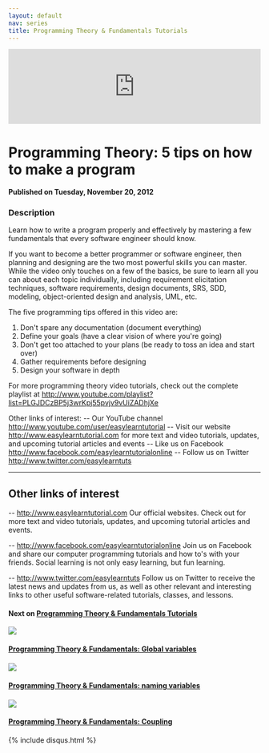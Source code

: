 ```yaml
---
layout: default
nav: series
title: Programming Theory & Fundamentals Tutorials
---
```


<div class="container">
    <div class="row mt grid">
        <div class="mt"></div>
        <div class="row" style="margin-bottom: 20px;">
            <div class="col-sm-push-1 col-sm-10 col-md-push-2 col-md-8">
                <div class="video-container">
                    <iframe width="100%" src="https://www.youtube.com/embed/_Yx_4PNkiSg" frameborder="0" allowfullscreen></iframe>
                </div>
            </div>
            <div class="clearfix"></div>
            <div class="col-md-8">
                <h1>Programming Theory: 5 tips on how to make a program</h1>
                <h4>Published on Tuesday, November 20, 2012</h4>
                <h3>Description</h3>
                <p>Learn how to write a program properly and effectively by mastering a few fundamentals that every software engineer should know.

If you want to become a better programmer or software engineer, then planning and designing are the two most powerful skills you can master. While the video only touches on a few of the basics, be sure to learn all you can about each topic individually, including requirement elicitation techniques, software requirements, design documents, SRS, SDD, modeling, object-oriented design and analysis, UML, etc.

The five programming tips offered in this video are:

1. Don't spare any documentation (document everything)
2. Define your goals (have a clear vision of where you're going)
3. Don't get too attached to your plans (be ready to toss an idea and start over)
4. Gather requirements before designing
5. Design your software in depth

For more programming theory video tutorials, check out the complete playlist at http://www.youtube.com/playlist?list=PLGJDCzBP5j3wrKpj55pvjv9vUiZADhjXe 
  
Other links of interest:
-- Our YouTube channel http://www.youtube.com/user/easylearntutorial 
-- Visit our website http://www.easylearntutorial.com for more text and video tutorials, updates, and upcoming tutorial articles and events
-- Like us on Facebook http://www.facebook.com/easylearntutorialonline 
-- Follow us on Twitter http://www.twitter.com/easylearntuts


--------------------------------
Other links of interest
--------------------------------

-- http://www.easylearntutorial.com Our official websites. Check out for more text and video tutorials, updates, and upcoming tutorial articles and events.

-- http://www.facebook.com/easylearntutorialonline Join us on Facebook and share our computer programming tutorials and how to's with your friends. Social learning is not only easy learning, but fun learning.

-- http://www.twitter.com/easylearntuts Follow us on Twitter to receive the latest news and updates from us, as well as other relevant and interesting links to other useful software-related tutorials, classes, and lessons.</p>
            </div>
            <div class="col-md-4">
                <h4>Next on <a href="/series/programming-theory-fundamentals-tutorials">Programming Theory & Fundamentals Tutorials</a></h4><div class="row" style="margin-bottom: 20px">
            <div class="col-md-6">
                <a href="/series/programming-theory-fundamentals-tutorials/programming-theory-fundamentals-global-variables">
                    <img src="/img/blank.gif" data-echo="https://i.ytimg.com/vi/J8xnyBXT1Hg/hqdefault.jpg" class="img-responsive" />
                </a>
            </div>
            <div class="col-md-6">
                <h4>
                    <a href="/series/programming-theory-fundamentals-tutorials/programming-theory-fundamentals-global-variables">Programming Theory & Fundamentals: Global variables</a>
                </h4>
            </div>
        </div><div class="row" style="margin-bottom: 20px">
            <div class="col-md-6">
                <a href="/series/programming-theory-fundamentals-tutorials/programming-theory-fundamentals-naming-variables">
                    <img src="/img/blank.gif" data-echo="https://i.ytimg.com/vi/Ooaa1arCoTk/hqdefault.jpg" class="img-responsive" />
                </a>
            </div>
            <div class="col-md-6">
                <h4>
                    <a href="/series/programming-theory-fundamentals-tutorials/programming-theory-fundamentals-naming-variables">Programming Theory & Fundamentals: naming variables</a>
                </h4>
            </div>
        </div><div class="row" style="margin-bottom: 20px">
            <div class="col-md-6">
                <a href="/series/programming-theory-fundamentals-tutorials/programming-theory-fundamentals-coupling">
                    <img src="/img/blank.gif" data-echo="https://i.ytimg.com/vi/zS5w_bQQQvQ/hqdefault.jpg" class="img-responsive" />
                </a>
            </div>
            <div class="col-md-6">
                <h4>
                    <a href="/series/programming-theory-fundamentals-tutorials/programming-theory-fundamentals-coupling">Programming Theory & Fundamentals: Coupling</a>
                </h4>
            </div>
        </div>
            </div>
            <div class="col-md-8">
                {% include disqus.html %}
            </div>
        </div>
    </div>
    <div class="row mt grid"></div>
</div>
